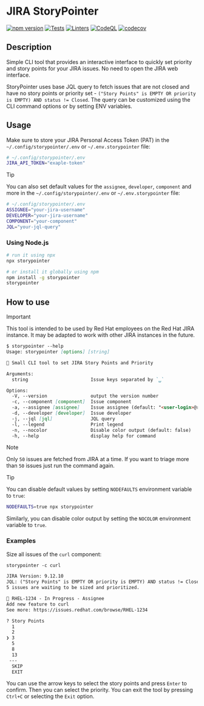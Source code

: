 # JIRA StoryPointer

[![npm version][npm-status]][npm] [![Tests][test-status]][test] [![Linters][lint-status]][lint] [![CodeQL][codeql-status]][codeql] [![codecov][codecov-status]][codecov]

[npm]: https://www.npmjs.com/package/storypointer
[npm-status]: https://img.shields.io/npm/v/storypointer

[test]: https://github.com/redhat-plumbers-in-action/storypointer/actions/workflows/tests.yml
[test-status]: https://github.com/redhat-plumbers-in-action/storypointer/actions/workflows/tests.yml/badge.svg

[lint]: https://github.com/redhat-plumbers-in-action/storypointer/actions/workflows/lint.yml
[lint-status]: https://github.com/redhat-plumbers-in-action/storypointer/actions/workflows/lint.yml/badge.svg

[codeql]: https://github.com/redhat-plumbers-in-action/storypointer/actions/workflows/codeql-analysis.yml
[codeql-status]: https://github.com/redhat-plumbers-in-action/storypointer/actions/workflows/codeql-analysis.yml/badge.svg

[codecov]: https://codecov.io/gh/redhat-plumbers-in-action/storypointer
[codecov-status]: https://codecov.io/gh/redhat-plumbers-in-action/storypointer/graph/badge.svg?token=79yXVIeHyn

<!-- -->

## Description

Simple CLI tool that provides an interactive interface to quickly set priority and story points for your JIRA issues. No need to open the JIRA web interface.

StoryPointer uses base JQL query to fetch issues that are not closed and have no story points or priority set - `("Story Points" is EMPTY OR priority is EMPTY) AND status != Closed`. The query can be customized using the CLI command options or by setting ENV variables.

## Usage

Make sure to store your JIRA Personal Access Token (PAT) in the `~/.config/storypointer/.env` or `~/.env.storypointer` file:

```bash
# ~/.config/storypointer/.env
JIRA_API_TOKEN="exaple-token"
```

> [!TIP]
>
> You can also set default values for the `assignee`, `developer`, `component` and more in the `~/.config/storypointer/.env` or `~/.env.storypointer` file:
>
> ```bash
> # ~/.config/storypointer/.env
> ASSIGNEE="your-jira-username"
> DEVELOPER="your-jira-username"
> COMPONENT="your-component"
> JQL="your-jql-query"
> ```

### Using Node.js

```bash
# run it using npx
npx storypointer

# or install it globally using npm
npm install -g storypointer
storypointer
```

## How to use

> [!IMPORTANT]
>
> This tool is intended to be used by Red Hat employees on the Red Hat JIRA instance. It may be adapted to work with other JIRA instances in the future.

```md
$ storypointer --help
Usage: storypointer [options] [string]

📐 Small CLI tool to set JIRA Story Points and Priority

Arguments:
  string                       Issue keys separated by `␣`

Options:
  -V, --version                output the version number
  -c, --component [component]  Issue component
  -a, --assignee [assignee]    Issue assignee (default: "<user-login>@redhat.com")
  -d, --developer [developer]  Issue developer
  -j, --jql [jql]              JQL query
  -l, --legend                 Print legend
  -n, --nocolor                Disable color output (default: false)
  -h, --help                   display help for command
```

> [!NOTE]
>
> Only `50` issues are fetched from JIRA at a time. If you want to triage more than `50` issues just run the command again.

> [!TIP]
>
> You can disable default values by setting `NODEFAULTS` environment variable to `true`:
>
> ```bash
> NODEFAULTS=true npx storypointer
> ```
>
> Similarly, you can disable color output by setting the `NOCOLOR` environment variable to `true`.

### Examples

Size all issues of the `curl` component:

```md
storypointer -c curl

JIRA Version: 9.12.10
JQL: ("Story Points" is EMPTY OR priority is EMPTY) AND status != Closed AND component = curl ORDER BY id DESC
5 issues are waiting to be sized and prioritized.

🐛 RHEL-1234 - In Progress - Assignee
Add new feature to curl
See more: https://issues.redhat.com/browse/RHEL-1234

? Story Points
  1
  2
❯ 3
  5
  8
  13
 ---
  SKIP
  EXIT
```

You can use the arrow keys to select the story points and press `Enter` to confirm. Then you can select the priority. You can exit the tool by pressing `Ctrl+C` or selecting the `Exit` option.
